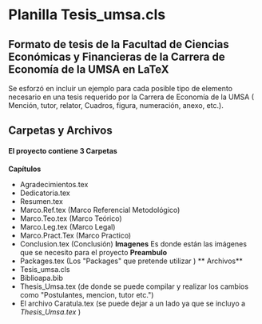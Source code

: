 # Planilla  Tesis_umsa.cls
## Formato de tesis de la Facultad de Ciencias Económicas y Financieras  de la Carrera de Economía de la UMSA en LaTeX

Se  esforzó en incluir un ejemplo para cada posible tipo de elemento necesario en una tesis requerido por la Carrera de Economía de la UMSA
( Mención, tutor, relator, Cuadros, figura, numeración, anexo, etc.).
## Carpetas y Archivos 
#### El proyecto contiene 3 Carpetas 
**Capítulos**
- Agradecimientos.tex
- Dedicatoria.tex
- Resumen.tex
- Marco.Ref.tex (Marco Referencial Metodológico)
- Marco.Teo.tex (Marco Teórico)
- Marco.Leg.tex (Marco Legal)
- Marco.Pract.Tex (Marco Practico)
- Conclusion.tex (Conclusión)
**Imagenes**
Es donde están las imágenes que se necesito para el proyecto
**Preambulo**
- Packages.tex (Los "Packages" que pretende utilizar )
** Archivos**
- Tesis_umsa.cls
- Biblioapa.bib
- Thesis_Umsa.tex (de donde se puede compilar y realizar los cambios como "Postulantes, mencion, tutor etc.")
- El archivo Caratula.tex (se puede dejar a un lado ya que se incluyo a *Thesis_Umsa.tex* )


